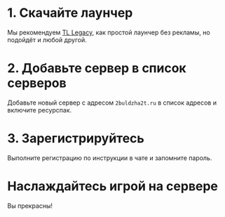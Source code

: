 # 1. Скачайте лаунчер
Мы рекомендуем [TL Legacy](https://tlaun.ch), как простой лаунчер без рекламы, но подойдёт и любой другой.

# 2. Добавьте сервер в список серверов
Добавьте новый сервер с адресом `2buldzha2t.ru` в список адресов и включите ресурспак.

# 3. Зарегистрируйтесь
Выполните регистрацию по инструкции в чате и запомните пароль.

# Наслаждайтесь игрой на сервере
Вы прекрасны!
